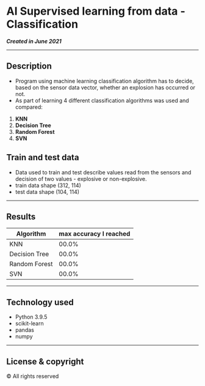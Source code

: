# AI Supervised learning from data - Classification
***Created in June 2021***

---

## Description
- Program using machine learning classification algorithm has to decide, based on the sensor data vector, whether an explosion has occurred or not.
- As part of learning 4 different classification algorithms was used and compared:

1. **KNN**
2. **Decision Tree**
3. **Random Forest**
4. **SVN**

## Train and test data
- Data used to train and test describe values read from the sensors and decision of two values - explosive or non-explosive.
- train data shape (312, 114)
- test data shape (104, 114)
---

## Results
Algorithm       | max accuracy I reached    |
 -------------- | ------------------------- |
KNN             |           00.0%           |
Decision Tree   |           00.0%           |
Random Forest   |           00.0%           |
SVN             |           00.0%           |

---

## Technology used
+ Python 3.9.5
+ scikit-learn
+ pandas
+ numpy

---

## License & copyright
© All rights reserved
